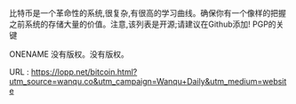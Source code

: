 比特币是一个革命性的系统,很复杂,有很高的学习曲线。确保你有一个像样的把握之前系统的存储大量的价值。注意,该列表是开源;请建议在Github添加! 
 PGP的关键 
  
  
  
  
  
  
  
 ONENAME 
 没有版权。没有版权。 
  
   
  URL : https://lopp.net/bitcoin.html?utm_source=wanqu.co&utm_campaign=Wanqu+Daily&utm_medium=website